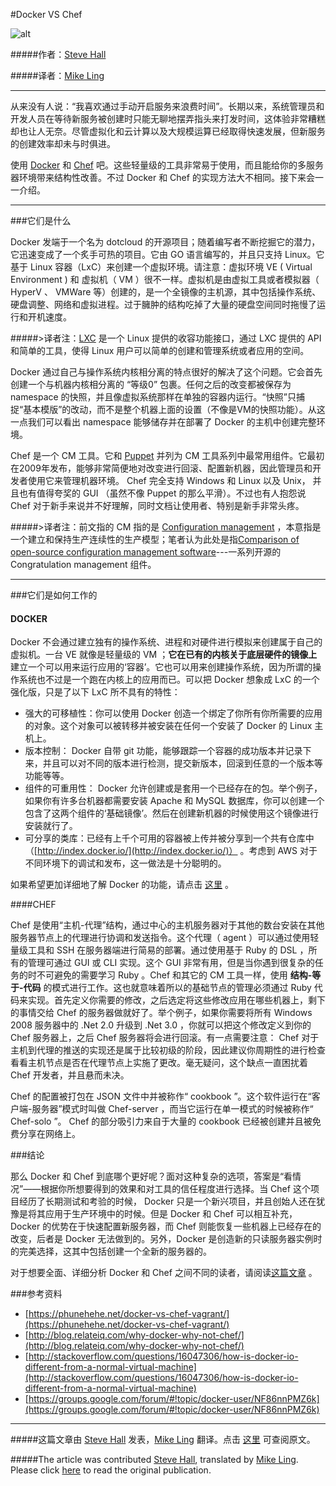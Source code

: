 #Docker VS Chef

![alt](http://resource.docker.cn/docker-vs-chef.jpg)

#####作者：[Steve Hall](https://twitter.com/stevehalltw)

#####译者：[Mike Ling](https://twitter.com/tiramisu1993)

***
从来没有人说：“我喜欢通过手动开启服务来浪费时间”。长期以来，系统管理员和开发人员在等待新服务被创建时只能无聊地摆弄指头来打发时间，这体验非常糟糕却也让人无奈。尽管虚拟化和云计算以及大规模运算已经取得快速发展，但新服务的创建效率却未与时俱进。



使用 [Docker](www.docker.com) 和 [Chef](http://www.getchef.com/) 吧。这些轻量级的工具非常易于使用，而且能给你的多服务器环境带来结构性改善。不过 Docker 和 Chef 的实现方法大不相同。接下来会一一介绍。

***

###它们是什么


Docker 发端于一个名为 dotcloud 的开源项目；随着编写者不断挖掘它的潜力，它迅速变成了一个炙手可热的项目。它由 GO 语言编写的，并且只支持 Linux。它基于 Linux 容器（LxC）来创建一个虚拟环境。请注意：虚拟环境 VE ( Virtual Environment ) 和 虚拟机（ VM ）很不一样。虚拟机是由虚拟工具或者模拟器（ HyperV 、 VMWare 等）创建的，是一个全镜像的主机源，其中包括操作系统、硬盘调整、网络和虚拟进程。过于臃肿的结构吃掉了大量的硬盘空间同时拖慢了运行和开机速度。

#####>译者注：[LXC](https://linuxcontainers.org/) 是一个 Linux 提供的收容功能接口，通过 LXC 提供的 API 和简单的工具，使得 Linux 用户可以简单的创建和管理系统或者应用的空间。


Docker 通过自己与操作系统内核相分离的特点很好的解决了这个问题。它会首先创建一个与机器内核相分离的 “等级0” 包裹。任何之后的改变都被保存为 namespace 的快照，并且像虚拟系统那样在单独的容器内运行。“快照”只捕捉“基本模版”的改动，而不是整个机器上面的设置（不像是VM的快照功能）。从这一点我们可以看出 namespace 能够储存并在部署了 Docker 的主机中创建完整环境。

Chef 是一个 CM 工具。它和 [Puppet](http://puppetlabs.com/) 并列为 CM 工具系列中最常用组件。它最初在2009年发布，能够非常简便地对改变进行回滚、配置新机器，因此管理员和开发者使用它来管理机器环境。 Chef 完全支持 Windows 和 Linux 以及 Unix， 并且也有值得夸奖的 GUI （虽然不像 Puppet 的那么平滑）。不过也有人抱怨说 Chef 对于新手来说并不好理解，同时文档让使用者、特别是新手非常头疼。


#####>译者注：前文指的 CM 指的是 [Configuration management](http://en.wikipedia.org/wiki/Configuration_management) ，本意指是一个建立和保持生产连续性的生产模型；笔者认为此处是指[Comparison of open-source configuration management software](http://en.wikipedia.org/wiki/Comparison_of_open-source_configuration_management_software)---一系列开源的 Congratulation management 组件。
***

###它们是如何工作的

#### DOCKER

Docker 不会通过建立独有的操作系统、进程和对硬件进行模拟来创建属于自己的虚拟机。一台 VE 就像是轻量级的 VM ；**它在已有的内核关于底层硬件的镜像上**建立一个可以用来运行应用的‘容器’。它也可以用来创建操作系统，因为所谓的操作系统也不过是一个跑在内核上的应用而已。可以把 Docker 想象成 LxC 的一个强化版，只是了以下 LxC 所不具有的特性：

- 强大的可移植性：你可以使用 Docker 创造一个绑定了你所有你所需要的应用的对象。这个对象可以被转移并被安装在任何一个安装了 Docker 的 Linux 主机上。
- 版本控制： Docker 自带 git 功能，能够跟踪一个容器的成功版本并记录下来，并且可以对不同的版本进行检测，提交新版本，回滚到任意的一个版本等功能等等。
- 组件的可重用性： Docker 允许创建或是套用一个已经存在的包。举个例子，如果你有许多台机器都需要安装 Apache 和 MySQL 数据库，你可以创建一个包含了这两个组件的‘基础镜像’。然后在创建新机器的时候使用这个镜像进行安装就行了。
- 可分享的类库：已经有上千个可用的容器被上传并被分享到一个共有仓库中（[http://index.docker.io/](http://index.docker.io/)） 。考虑到 AWS 对于不同环境下的调试和发布，这一做法是十分聪明的。

如果希望更加详细地了解 Docker 的功能，请点击 [这里](http://stackoverflow.com/questions/17989306/what-does-docker-add-to-just-plain-lxc) 。

####CHEF

Chef 是使用“主机-代理”结构，通过中心的主机服务器对于其他的数台安装在其他服务器节点上的代理进行协调和发送指令。这个代理（ agent ）可以通过使用轻量级工具和 SSH 在服务器端进行简易的部署。通过使用基于 Ruby 的 DSL ，所有的管理可通过 GUI 或 CLI 实现。这个 GUI 非常有用，但是当你遇到很复杂的任务的时不可避免的需要学习 Ruby 。Chef 和其它的 CM 工具一样，使用 **结构-等于-代码** 的模式进行工作。这也就意味着所以的基础节点的管理必须通过 Ruby 代码来实现。首先定义你需要的修改，之后选定将这些修改应用在哪些机器上，剩下的事情交给 Chef 的服务器做就好了。举个例子，如果你需要将所有 Windows 2008 服务器中的 .Net 2.0 升级到 .Net 3.0 ，你就可以把这个修改定义到你的 Chef 服务器上，之后 Chef 服务器将会进行回滚。有一点需要注意： Chef 对于主机到代理的推送的实现还是属于比较初级的阶段，因此建议你周期性的进行检查看看主机节点是否在代理节点上实施了更改。毫无疑问，这个缺点一直困扰着 Chef 开发者，并且悬而未决。


Chef 的配置被打包在 JSON 文件中并被称作“ cookbook ”。这个软件运行在“客户端-服务器”模式时叫做 Chef-server ，而当它运行在单一模式的时候被称作“ Chef-solo ”。 Chef 的部分吸引力来自于大量的 cookbook 已经被创建并且被免费分享在网络上。


###结论

那么 Docker 和 Chef 到底哪个更好呢？面对这种复杂的选项，答案是“看情况”——根据你所想要得到的效果和对工具的信任程度进行选择。当 Chef 这个项目经历了长期测试和考验的时候， Docker 只是一个新兴项目，并且创始人还在犹豫是将其应用于生产环境中的时候。但是 Docker 和 Chef 可以相互补充，Docker 的优势在于快速配置新服务器，而 Chef 则能恢复一些机器上已经存在的改变，后者是 Docker 无法做到的。另外，Docker 是创造新的只读服务器实例时的完美选择，这其中包括创建一个全新的服务器的。

对于想要全面、详细分析 Docker 和 Chef 之间不同的读者，请阅读[这篇文章](http://blog.relateiq.com/why-docker-why-not-chef/) 。

###参考资料
- [https://phunehehe.net/docker-vs-chef-vagrant/](https://phunehehe.net/docker-vs-chef-vagrant/)
- [http://blog.relateiq.com/why-docker-why-not-chef/](http://blog.relateiq.com/why-docker-why-not-chef/)
- [http://stackoverflow.com/questions/16047306/how-is-docker-io-different-from-a-normal-virtual-machine](http://stackoverflow.com/questions/16047306/how-is-docker-io-different-from-a-normal-virtual-machine)
- [https://groups.google.com/forum/#!topic/docker-user/NF86nnPMZ6k](https://groups.google.com/forum/#!topic/docker-user/NF86nnPMZ6k)

***

#####这篇文章由 [Steve Hall](https://twitter.com/stevehalltw) 发表，[Mike Ling](https://twitter.com/tiramisu1993) 翻译。点击 [这里](https://www.scriptrock.com/articles/docker-chef/) 可查阅原文。

#####The article was contributed [Steve Hall](https://twitter.com/stevehalltw), translated by [Mike Ling](https://twitter.com/tiramisu1993). Please click [here](https://www.scriptrock.com/articles/docker-chef/) to read the original publication.
